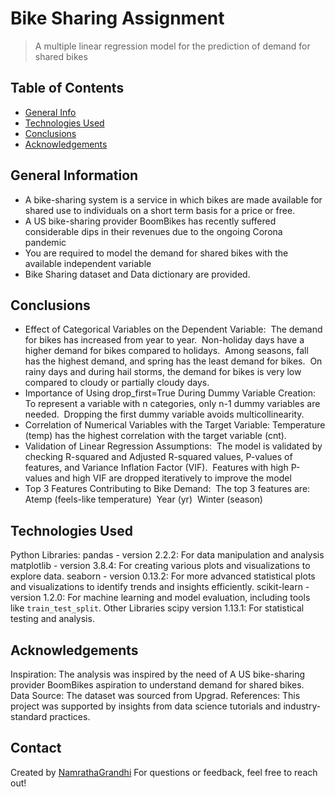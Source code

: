 # Bike Sharing Assignment
> A multiple linear regression model for the prediction of demand for shared bikes


## Table of Contents
* [General Info](#general-information)
* [Technologies Used](#technologies-used)
* [Conclusions](#conclusions)
* [Acknowledgements](#acknowledgements)

<!-- You can include any other section that is pertinent to your problem -->

## General Information
- A bike-sharing system is a service in which bikes are made available for shared use to individuals on a short term basis for a price or free.
- A US bike-sharing provider BoomBikes has recently suffered considerable dips in their revenues due to the ongoing Corona pandemic
- You are required to model the demand for shared bikes with the available independent variable
- Bike Sharing dataset and Data dictionary are provided.

<!-- You don't have to answer all the questions - just the ones relevant to your project. -->

## Conclusions
- Effect of Categorical Variables on the Dependent Variable: ​
	The demand for bikes has increased from year to year. ​
	Non-holiday days have a higher demand for bikes compared to holidays. ​
	Among seasons, fall has the highest demand, and spring has the least demand for bikes. ​
	On rainy days and during hail storms, the demand for bikes is very low compared to cloudy or partially cloudy days.
- Importance of Using drop_first=True During Dummy Variable Creation: ​
	To represent a variable with n categories, only n-1 dummy variables are needed. ​ Dropping the first dummy variable avoids multicollinearity. 
- Correlation of Numerical Variables with the Target Variable: ​
	Temperature (temp) has the highest correlation with the target variable (cnt). 
- Validation of Linear Regression Assumptions: ​
	The model is validated by checking R-squared and Adjusted R-squared values, P-values of features, and Variance Inflation Factor (VIF). ​ Features with high P-values and high VIF are dropped iteratively to improve the model
- Top 3 Features Contributing to Bike Demand: ​
	The top 3 features are:
		Atemp (feels-like temperature) ​
		Year (yr) ​
		Winter (season)

<!-- You don't have to answer all the questions - just the ones relevant to your project. -->


## Technologies Used
Python Libraries:
pandas - version 2.2.2: For data manipulation and analysis
matplotlib - version 3.8.4: For creating various plots and visualizations to explore data.
seaborn - version 0.13.2: For more advanced statistical plots and visualizations to identify trends and insights efficiently.
scikit-learn - version 1.2.0: For machine learning and model evaluation, including tools like `train_test_split`.
Other Libraries
scipy version 1.13.1: For statistical testing and analysis.


<!-- As the libraries versions keep on changing, it is recommended to mention the version of library used in this project -->

## Acknowledgements
Inspiration: The analysis was inspired by the need of A US bike-sharing provider BoomBikes aspiration to understand demand for shared bikes.
Data Source: The dataset was sourced from Upgrad.
References: This project was supported by insights from data science tutorials and industry-standard practices.


## Contact
Created by [NamrathaGrandhi](https://github.com/NamrathaGrandhi/bikesharing)
For questions or feedback, feel free to reach out!

